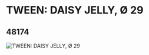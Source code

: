 # TWEEN: DAISY JELLY, Ø 29
## 48174
![TWEEN: DAISY JELLY, Ø 29](https://lc-www-live-s.legocdn.com/media/bricks/5/2/4216083.jpg)